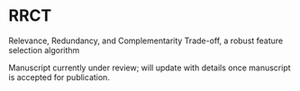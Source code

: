 # RRCT
Relevance, Redundancy, and Complementarity Trade-off, a robust feature selection algorithm

Manuscript currently under review; will update with details once manuscript is accepted for publication.
